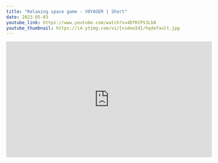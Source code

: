 ```yaml
---
title: "Relaxing space game - VOYAGER | Short"
date: 2023-05-03
youtube_link: https://www.youtube.com/watch?v=4DfKCPVJLb8
youtube_thumbnail: https://i4.ytimg.com/vi/{videoId}/hqdefault.jpg
---
```

<iframe width="560" height="315" src="https://www.youtube.com/embed/4DfKCPVJLb8" title="Relaxing space game - VOYAGER | Short" frameborder="0" allow="accelerometer; autoplay; clipboard-write; encrypted-media; gyroscope; picture-in-picture; web-share" allowfullscreen></iframe>
